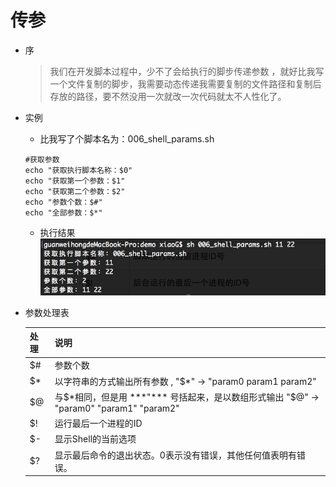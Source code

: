 # 传参
- 序
    > 我们在开发脚本过程中，少不了会给执行的脚步传递参数 ，就好比我写一个文件复制的脚步，我需要动态传递我需要复制的文件路径和复制后存放的路径，要不然没用一次就改一次代码就太不人性化了。
- 实例
    - 比我写了个脚本名为：006_shell_params.sh  
    ```code shell
    #获取参数
    echo "获取执行脚本名称：$0"
    echo "获取第一个参数：$1"
    echo "获取第二个参数：$2"
    echo "参数个数：$#"
    echo "全部参数：$*"
    ```
    - 执行结果
        ![参数结果](./img/shell_006_params.png)

- 参数处理表

     处理 | 说明 
     --- | --- 
     $#  | 参数个数 
     $*  | 以字符串的方式输出所有参数 , "$*" -> "param0 param1 param2"
     $@  | 与$*相同，但是用 ***"*** 号括起来，是以数组形式输出 "$@" -> "param0" "param1" "param2"
     $!  | 运行最后一个进程的ID
     $-  | 显示Shell的当前选项
     $?  | 显示最后命令的退出状态。0表示没有错误，其他任何值表明有错误。
